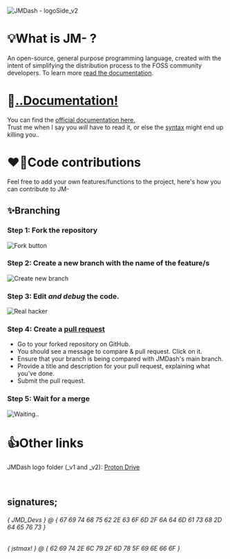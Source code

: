 <!-- OLD LOGO: ![JMDash - loGo](https://github.com/user-attachments/assets/33acd329-9c04-4170-9105-3a257fcfdace) -->
![JMDash - logoSide_v2](https://github.com/user-attachments/assets/9657a502-f02f-45dd-b6e9-d97c7b01054b)

# 💡What is JM- ?
An open-source, general purpose programming language, created with the intent of simplifying the distribution process to the FOSS community developers.
To learn more [read the documentation](https://jmdash.gitbook.io/jmdash-docs).
# 📒[..Documentation!](https://jmdash.gitbook.io/jmdash-docs)
You can find the [official documentation here.](https://jmdash.gitbook.io/jmdash-docs) \
Trust me when I say you *will* have to read it, or else the [syntax](https://jmdash.gitbook.io/jmdash-docs/jmbasics/syntax101) might end up killing you..
# ❤️‍🔥Code contributions
Feel free to add your own features/functions to the project, here's how you can contribute to JM-
## ✨Branching
### Step 1: Fork the repository
![Fork button](https://github.com/user-attachments/assets/79055ba2-f80d-4b01-8b24-df345ee6e0a2)
### Step 2: Create a new branch with the name of the feature/s
![Create new branch](https://github.com/user-attachments/assets/d07be6d8-f2db-46f8-a2b1-1007094eb4b2)
### Step 3: Edit *and debug* the code.
![Real hacker](https://github.com/user-attachments/assets/f7ad7cd6-d3e2-4296-953d-22ff50a22ec6)
### Step 4: Create a [pull request](https://github.com/maxwastakenyt/jmdash/pulls)
* Go to your forked repository on GitHub.
* You should see a message to compare & pull request. Click on it.
* Ensure that your branch is being compared with JMDash's main branch.
* Provide a title and description for your pull request, explaining what you’ve done.
* Submit the pull request.
### Step 5: Wait for a merge
![Waiting..](https://github.com/user-attachments/assets/21ac3f2d-0446-42fe-b86d-69999d7112f6)
# 👍Other links
JMDash logo folder (_v1 and _v2): [Proton Drive](https://drive.proton.me/urls/KPSY2191EW#q8hO81P3i26Q)

&nbsp;
## signatures;
###### { JMD_Devs } @ { 67 69 74 68 75 62 2E 63 6F 6D 2F 6A 64 6D 61 73 68 2D 64 65 76 73 }
###### { jstmax! } @ { 62 69 74 2E 6C 79 2F 6D 78 5F 69 6E 66 6F }
